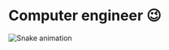 # Computer engineer 😉
![Snake animation](https://github.com/LuigiGF/LuigiGF/blob/output/github-contribution-grid-snake.svg)

